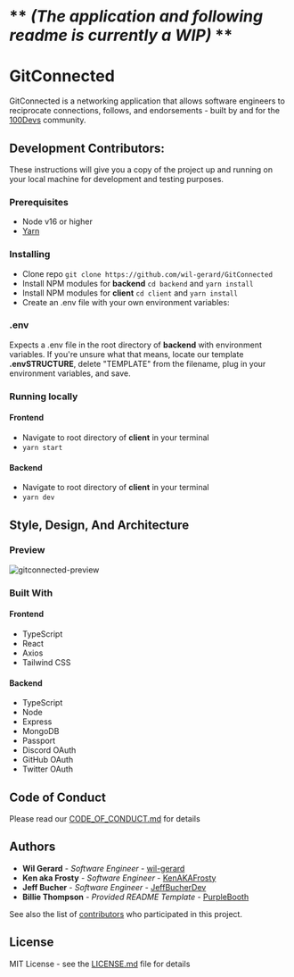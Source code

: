 # ** *(The application and following readme is currently a WIP)* **
# GitConnected

GitConnected is a networking application that allows software engineers to reciprocate connections, follows, and endorsements - built by and for the [100Devs](https://leonnoel.com/100devs/) community.

## Development Contributors:

These instructions will give you a copy of the project up and running on
your local machine for development and testing purposes.

### Prerequisites

* Node v16 or higher
* [Yarn](https://yarnpkg.com/)

### Installing
* Clone repo
`git clone https://github.com/wil-gerard/GitConnected`
* Install NPM modules for **backend** `cd backend` and `yarn install`
* Install NPM modules for **client** `cd client` and `yarn install`
* Create an .env file with your own environment variables:

### .env
Expects a .env file in the root directory of **backend** with environment variables. If you're unsure what that means, locate our template **.envSTRUCTURE**, delete "TEMPLATE" from the filename, plug in your environment variables, and save.

### Running locally

#### Frontend
* Navigate to root directory of **client** in your terminal
* `yarn start`


#### Backend
* Navigate to root directory of **client** in your terminal
* `yarn dev`

## Style, Design, And Architecture

### Preview

![gitconnected-preview](https://user-images.githubusercontent.com/74286884/150421227-2662285d-11bf-421f-b9d8-f094a8b449d0.png)

### Built With

#### Frontend

  - TypeScript
  - React
  - Axios
  - Tailwind CSS

#### Backend

  - TypeScript
  - Node
  - Express
  - MongoDB
  - Passport
  - Discord OAuth
  - GitHub OAuth
  - Twitter OAuth

## Code of Conduct

Please read our [CODE_OF_CONDUCT.md](CODE_OF_CONDUCT.md) for details

## Authors
  - **Wil Gerard** - *Software Engineer* - [wil-gerard](https://github.com/wil-gerard)
  - **Ken aka Frosty** - *Software Engineer* - [KenAKAFrosty](https://github.com/KenAKAFrosty)
  - **Jeff Bucher** - *Software Engineer* - [JeffBucherDev](https://github.com/JeffBucherDev)
  - **Billie Thompson** - *Provided README Template* - [PurpleBooth](https://github.com/PurpleBooth)

See also the list of
[contributors](https://github.com/wil-gerard/GitConnected/contributors)
who participated in this project.

## License

MIT License - see the [LICENSE.md](LICENSE.md) file for details
